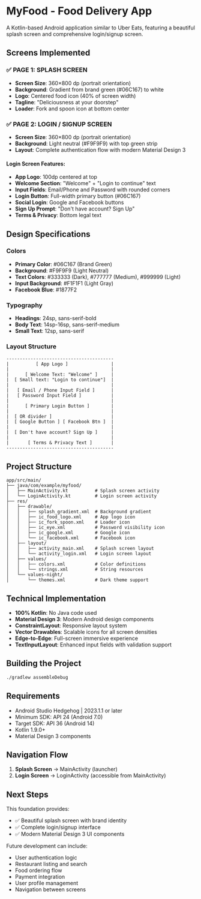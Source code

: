 # MyFood - Food Delivery App

A Kotlin-based Android application similar to Uber Eats, featuring a beautiful splash screen and comprehensive login/signup screen.

## Screens Implemented

### ✅ PAGE 1: SPLASH SCREEN
- **Screen Size**: 360×800 dp (portrait orientation)
- **Background**: Gradient from brand green (#06C167) to white
- **Logo**: Centered food icon (40% of screen width)
- **Tagline**: "Deliciousness at your doorstep"
- **Loader**: Fork and spoon icon at bottom center

### ✅ PAGE 2: LOGIN / SIGNUP SCREEN
- **Screen Size**: 360×800 dp (portrait orientation)
- **Background**: Light neutral (#F9F9F9) with top green strip
- **Layout**: Complete authentication flow with modern Material Design 3

#### Login Screen Features:
- **App Logo**: 100dp centered at top
- **Welcome Section**: "Welcome" + "Login to continue" text
- **Input Fields**: Email/Phone and Password with rounded corners
- **Login Button**: Full-width primary button (#06C167)
- **Social Login**: Google and Facebook buttons
- **Sign Up Prompt**: "Don't have account? Sign Up"
- **Terms & Privacy**: Bottom legal text

## Design Specifications

### Colors
- **Primary Color**: #06C167 (Brand Green)
- **Background**: #F9F9F9 (Light Neutral)
- **Text Colors**: #333333 (Dark), #777777 (Medium), #999999 (Light)
- **Input Background**: #F1F1F1 (Light Gray)
- **Facebook Blue**: #1877F2

### Typography
- **Headings**: 24sp, sans-serif-bold
- **Body Text**: 14sp-16sp, sans-serif-medium
- **Small Text**: 12sp, sans-serif

### Layout Structure
```
----------------------------------------
|          [ App Logo ]                |
|                                      |
|      [ Welcome Text: "Welcome" ]     |
|  [ Small text: "Login to continue"]  |
|                                      |
|   [ Email / Phone Input Field ]      |
|   [ Password Input Field ]           |
|                                      |
|      [ Primary Login Button ]        |
|                                      |
|  [ OR divider ]                      |
|  [ Google Button ] [ Facebook Btn ]  |
|                                      |
|  [ Don't have account? Sign Up ]     |
|                                      |
|       [ Terms & Privacy Text ]       |
----------------------------------------
```

## Project Structure

```
app/src/main/
├── java/com/example/myfood/
│   ├── MainActivity.kt          # Splash screen activity
│   └── LoginActivity.kt         # Login screen activity
├── res/
│   ├── drawable/
│   │   ├── splash_gradient.xml  # Background gradient
│   │   ├── ic_food_logo.xml     # App logo icon
│   │   ├── ic_fork_spoon.xml    # Loader icon
│   │   ├── ic_eye.xml           # Password visibility icon
│   │   ├── ic_google.xml        # Google icon
│   │   └── ic_facebook.xml      # Facebook icon
│   ├── layout/
│   │   ├── activity_main.xml    # Splash screen layout
│   │   └── activity_login.xml   # Login screen layout
│   ├── values/
│   │   ├── colors.xml           # Color definitions
│   │   └── strings.xml          # String resources
│   └── values-night/
│       └── themes.xml           # Dark theme support
```

## Technical Implementation

- **100% Kotlin**: No Java code used
- **Material Design 3**: Modern Android design components
- **ConstraintLayout**: Responsive layout system
- **Vector Drawables**: Scalable icons for all screen densities
- **Edge-to-Edge**: Full-screen immersive experience
- **TextInputLayout**: Enhanced input fields with validation support

## Building the Project

```bash
./gradlew assembleDebug
```

## Requirements

- Android Studio Hedgehog | 2023.1.1 or later
- Minimum SDK: API 24 (Android 7.0)
- Target SDK: API 36 (Android 14)
- Kotlin 1.9.0+
- Material Design 3 components

## Navigation Flow

1. **Splash Screen** → MainActivity (launcher)
2. **Login Screen** → LoginActivity (accessible from MainActivity)

## Next Steps

This foundation provides:
- ✅ Beautiful splash screen with brand identity
- ✅ Complete login/signup interface
- ✅ Modern Material Design 3 UI components

Future development can include:
- User authentication logic
- Restaurant listing and search
- Food ordering flow
- Payment integration
- User profile management
- Navigation between screens
